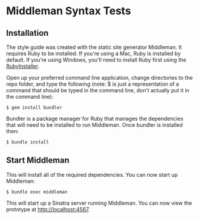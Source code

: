 # Middleman Syntax Tests

## Installation

The style guide was created with the static site generator Middleman. It requires Ruby to be installed. If you're using a Mac, Ruby is installed by default. If you're using Windows, you'll need to install Ruby first using the [RubyInstaller](http://rubyinstaller.org/).

Open up your preferred command line application, change directories to the repo folder, and type the following (note: $ is just a representation of a command that should be typed in the command line, don't actually put it in the command line):

	$ gem install bundler

Bundler is a package manager for Ruby that manages the dependencies that will need to be installed to run Middleman. Once bundler is installed then:

	$ bundle install

## Start Middleman

This will install all of the required dependencies. You can now start up Middleman:

	$ bundle exec middleman

This will start up a Sinatra server running Middleman. You can now view the prototype at [http://localhost:4567](http://localhost:4567).
